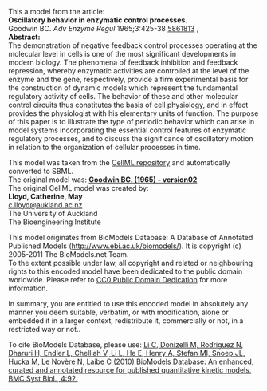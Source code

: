 

This a model from the article:  
**Oscillatory behavior in enzymatic control processes.**   
Goodwin BC. _Adv Enzyme Regul_ 1965;3:425-38
[5861813](http://www.ncbi.nlm.nih.gov/pubmed/5861813) ,  
**Abstract:**   
The demonstration of negative feedback control processes operating at the
molecular level in cells is one of the most significant developments in modern
biology. The phenomena of feedback inhibition and feedback repression, whereby
enzymatic activities are controlled at the level of the enzyme and the gene,
respectively, provide a firm experimental basis for the construction of
dynamic models which represent the fundamental regulatory activity of cells.
The behavior of these and other molecular control circuits thus constitutes
the basis of cell physiology, and in effect provides the physiologist with his
elementary units of function. The purpose of this paper is to illustrate the
type of periodic behavior which can arise in model systems incorporating the
essential control features of enzymatic regulatory processes, and to discuss
the significance of oscillatory motion in relation to the organization of
cellular processes in time.

This model was taken from the [CellML
repository](http://www.cellml.org/models) and automatically converted to SBML.  
The original model was: [ **Goodwin BC. (1965) - version02**
](http://www.cellml.org/models/goodwin_1965_version02)  
The original CellML model was created by:  
**Lloyd, Catherine, May**   
c.lloyd@aukland.ac.nz  
The University of Auckland  
The Bioengineering Institute  

This model originates from BioModels Database: A Database of Annotated
Published Models (http://www.ebi.ac.uk/biomodels/). It is copyright (c)
2005-2011 The BioModels.net Team.  
To the extent possible under law, all copyright and related or neighbouring
rights to this encoded model have been dedicated to the public domain
worldwide. Please refer to [CC0 Public Domain
Dedication](http://creativecommons.org/publicdomain/zero/1.0/) for more
information.

In summary, you are entitled to use this encoded model in absolutely any
manner you deem suitable, verbatim, or with modification, alone or embedded it
in a larger context, redistribute it, commercially or not, in a restricted way
or not..  
  
To cite BioModels Database, please use: [Li C, Donizelli M, Rodriguez N,
Dharuri H, Endler L, Chelliah V, Li L, He E, Henry A, Stefan MI, Snoep JL,
Hucka M, Le Novère N, Laibe C (2010) BioModels Database: An enhanced, curated
and annotated resource for published quantitative kinetic models. BMC Syst
Biol., 4:92.](http://www.ncbi.nlm.nih.gov/pubmed/20587024)

